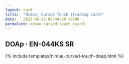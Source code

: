 ```yaml
---
layout: card
title:  "Nimue, Cursed Touch (trading card)"
date:   2022-06-25 08:44:00 +0100
permalink: nimue-cursed-touch_(card)
---
```


## DOAp &middot; EN-044KS SR

{% include templates/nimue-cursed-touch-doap.html %}